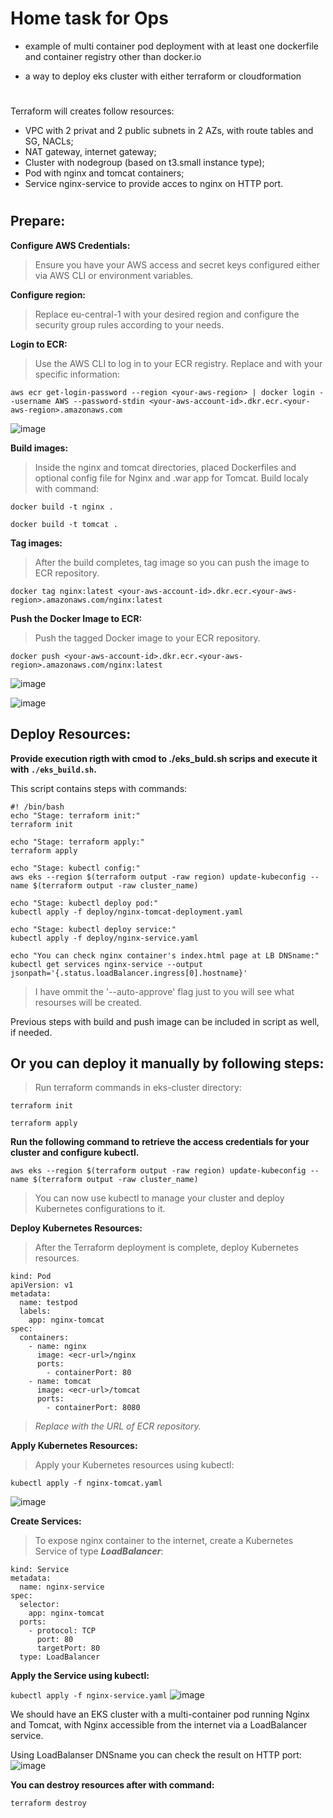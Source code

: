 # Home task for Ops



 - example of multi container pod deployment with at least one dockerfile and container registry other than docker.io 

 - a way to deploy eks cluster with either terraform or cloudformation

#


Terraform will creates follow resources:
 - VPC with 2 privat and 2 public subnets in 2 AZs, with route tables and SG, NACLs;
 - NAT gateway, internet gateway;
 - Cluster with nodegroup (based on t3.small instance type);
 - Pod with nginx and tomcat containers;
 - Service nginx-service to provide acces to nginx on HTTP port.
#

   ## Prepare:

**Configure AWS Credentials:**

> Ensure you have your AWS access and secret keys configured either via AWS CLI or environment variables.


**Configure region:**

> Replace eu-central-1 with your desired region and configure the security group rules according to your needs.

**Login to ECR:**

> Use the AWS CLI to log in to your ECR registry. Replace <your-aws-region> and <your-aws-account-id> with your specific information:

`aws ecr get-login-password --region <your-aws-region> | docker login --username AWS --password-stdin <your-aws-account-id>.dkr.ecr.<your-aws-region>.amazonaws.com`


![image](https://github.com/Genrih17/eks-cluster/assets/84070046/d3f7369c-9b89-4443-87e8-158dc669a716)


**Build images:**

> Inside the nginx and tomcat directories, placed Dockerfiles and optional config file for Nginx and .war app for Tomcat. Build localy with command:

`docker build -t nginx .`

`docker build -t tomcat .`

**Tag images:**

> After the build completes, tag image so you can push the image to ECR repository.

`docker tag nginx:latest <your-aws-account-id>.dkr.ecr.<your-aws-region>.amazonaws.com/nginx:latest`

**Push the Docker Image to ECR:**

> Push the tagged Docker image to your ECR repository.

`docker push <your-aws-account-id>.dkr.ecr.<your-aws-region>.amazonaws.com/nginx:latest`

![image](https://github.com/Genrih17/eks-cluster/assets/84070046/6ad78a24-8851-440e-8ddb-16248523c81f)


![image](https://github.com/Genrih17/eks-cluster/assets/84070046/e7321be8-27fb-4926-8ef4-0b8df5a3ac65)

## Deploy Resources:

**Provide execution rigth with cmod to ./eks_buld.sh scrips and execute it with `./eks_build.sh`.**

This script contains steps with commands:

```
#! /bin/bash
echo "Stage: terraform init:"
terraform init

echo "Stage: terraform apply:"
terraform apply

echo "Stage: kubectl config:"
aws eks --region $(terraform output -raw region) update-kubeconfig --name $(terraform output -raw cluster_name)

echo "Stage: kubectl deploy pod:"
kubectl apply -f deploy/nginx-tomcat-deployment.yaml

echo "Stage: kubectl deploy service:"
kubectl apply -f deploy/nginx-service.yaml

echo "You can check nginx container's index.html page at LB DNSname:"
kubectl get services nginx-service --output jsonpath='{.status.loadBalancer.ingress[0].hostname}'
```

> I have ommit the '--auto-approve' flag just to you will see what resourses will be created.

Previous steps with build and push image can be included in script as well, if needed.



## Or you can deploy it manually by following steps:


> Run terraform commands in eks-cluster directory:

`terraform init`

`terraform apply`


**Run the following command to retrieve the access credentials for your cluster and configure kubectl.**

 `aws eks --region $(terraform output -raw region) update-kubeconfig --name $(terraform output -raw cluster_name)`

> You can now use kubectl to manage your cluster and deploy Kubernetes configurations to it.



**Deploy Kubernetes Resources:**

> After the Terraform deployment is complete, deploy Kubernetes resources.
```
kind: Pod
apiVersion: v1
metadata:
  name: testpod
  labels:
    app: nginx-tomcat
spec:
  containers:
    - name: nginx
      image: <ecr-url>/nginx
      ports:
        - containerPort: 80
    - name: tomcat
      image: <ecr-url>/tomcat
      ports:
        - containerPort: 8080

```

> *Replace <ecr-url> with the URL of ECR repository.*



**Apply Kubernetes Resources:**

> Apply your Kubernetes resources using kubectl:

```kubectl apply -f nginx-tomcat.yaml```

![image](https://github.com/Genrih17/eks-cluster/assets/84070046/e66a5a82-3e06-4e21-ae5d-6cc4ac4c5ffe)

**Create Services:**

> To expose nginx container to the internet, create a Kubernetes Service of type ***LoadBalancer***:

```apiVersion: v1
kind: Service
metadata:
  name: nginx-service
spec:
  selector:
    app: nginx-tomcat
  ports:
    - protocol: TCP
      port: 80
      targetPort: 80
  type: LoadBalancer
```
**Apply the Service using kubectl:**

```kubectl apply -f nginx-service.yaml```
![image](https://github.com/Genrih17/eks-cluster/assets/84070046/d04d8d94-0b10-49de-9afc-2fea4a4b2dcf)

We should have an EKS cluster with a multi-container pod running Nginx and Tomcat, with Nginx accessible from the internet via a LoadBalancer service.

Using LoadBalanser DNSname you can check the result on HTTP port:
![image](https://github.com/Genrih17/eks-cluster/assets/84070046/dd1bf2c2-79e0-446e-a2e6-27c2a6ba90f3)


**You can destroy resources after with command:**


```terraform destroy```
